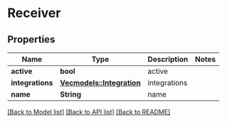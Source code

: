 # Receiver

## Properties

Name | Type | Description | Notes
------------ | ------------- | ------------- | -------------
**active** | **bool** | active | 
**integrations** | [**Vec<models::Integration>**](integration.md) | integrations | 
**name** | **String** | name | 

[[Back to Model list]](../README.md#documentation-for-models) [[Back to API list]](../README.md#documentation-for-api-endpoints) [[Back to README]](../README.md)


